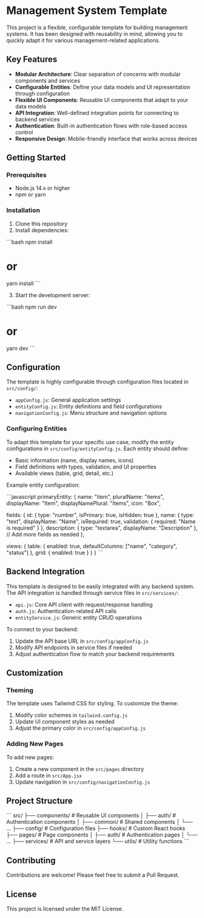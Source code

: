 # Management System Template

This project is a flexible, configurable template for building management systems. It has been designed with reusability in mind, allowing you to quickly adapt it for various management-related applications.

## Key Features

- **Modular Architecture**: Clear separation of concerns with modular components and services
- **Configurable Entities**: Define your data models and UI representation through configuration
- **Flexible UI Components**: Reusable UI components that adapt to your data models
- **API Integration**: Well-defined integration points for connecting to backend services
- **Authentication**: Built-in authentication flows with role-based access control
- **Responsive Design**: Mobile-friendly interface that works across devices

## Getting Started

### Prerequisites

- Node.js 14.x or higher
- npm or yarn

### Installation

1. Clone this repository
2. Install dependencies:

\`\`\`bash
npm install
# or
yarn install
\`\`\`

3. Start the development server:

\`\`\`bash
npm run dev
# or
yarn dev
\`\`\`

## Configuration

The template is highly configurable through configuration files located in `src/config/`:

- `appConfig.js`: General application settings
- `entityConfig.js`: Entity definitions and field configurations
- `navigationConfig.js`: Menu structure and navigation options

### Configuring Entities

To adapt this template for your specific use case, modify the entity configurations in `src/config/entityConfig.js`. Each entity should define:

- Basic information (name, display names, icons)
- Field definitions with types, validation, and UI properties
- Available views (table, grid, detail, etc.)

Example entity configuration:

\`\`\`javascript
primaryEntity: {
  name: "item",
  pluralName: "items",
  displayName: "Item",
  displayNamePlural: "Items",
  icon: "Box",
  
  fields: {
    id: { 
      type: "number", 
      isPrimary: true,
      isHidden: true
    },
    name: { 
      type: "text", 
      displayName: "Name", 
      isRequired: true,
      validation: { required: "Name is required" }
    },
    description: {
      type: "textarea",
      displayName: "Description"
    },
    // Add more fields as needed
  },
  
  views: {
    table: {
      enabled: true,
      defaultColumns: ["name", "category", "status"]
    },
    grid: {
      enabled: true
    }
  }
}
\`\`\`

## Backend Integration

This template is designed to be easily integrated with any backend system. The API integration is handled through service files in `src/services/`:

- `api.js`: Core API client with request/response handling
- `auth.js`: Authentication-related API calls
- `entityService.js`: Generic entity CRUD operations

To connect to your backend:

1. Update the API base URL in `src/config/appConfig.js`
2. Modify API endpoints in service files if needed
3. Adjust authentication flow to match your backend requirements

## Customization

### Theming

The template uses Tailwind CSS for styling. To customize the theme:

1. Modify color schemes in `tailwind.config.js`
2. Update UI component styles as needed
3. Adjust the primary color in `src/config/appConfig.js`

### Adding New Pages

To add new pages:

1. Create a new component in the `src/pages` directory
2. Add a route in `src/App.jsx`
3. Update navigation in `src/config/navigationConfig.js`

## Project Structure

\`\`\`
src/
├── components/        # Reusable UI components
│   ├── auth/          # Authentication components
│   ├── common/        # Shared components
│   └── ...
├── config/            # Configuration files
├── hooks/             # Custom React hooks
├── pages/             # Page components
│   ├── auth/          # Authentication pages
│   └── ...
├── services/          # API and service layers
└── utils/             # Utility functions
\`\`\`

## Contributing

Contributions are welcome! Please feel free to submit a Pull Request.

## License

This project is licensed under the MIT License.
